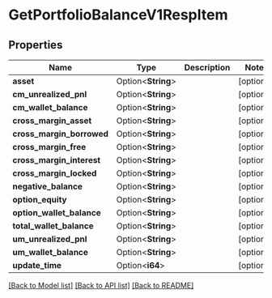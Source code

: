 # GetPortfolioBalanceV1RespItem

## Properties

Name | Type | Description | Notes
------------ | ------------- | ------------- | -------------
**asset** | Option<**String**> |  | [optional]
**cm_unrealized_pnl** | Option<**String**> |  | [optional]
**cm_wallet_balance** | Option<**String**> |  | [optional]
**cross_margin_asset** | Option<**String**> |  | [optional]
**cross_margin_borrowed** | Option<**String**> |  | [optional]
**cross_margin_free** | Option<**String**> |  | [optional]
**cross_margin_interest** | Option<**String**> |  | [optional]
**cross_margin_locked** | Option<**String**> |  | [optional]
**negative_balance** | Option<**String**> |  | [optional]
**option_equity** | Option<**String**> |  | [optional]
**option_wallet_balance** | Option<**String**> |  | [optional]
**total_wallet_balance** | Option<**String**> |  | [optional]
**um_unrealized_pnl** | Option<**String**> |  | [optional]
**um_wallet_balance** | Option<**String**> |  | [optional]
**update_time** | Option<**i64**> |  | [optional]

[[Back to Model list]](../README.md#documentation-for-models) [[Back to API list]](../README.md#documentation-for-api-endpoints) [[Back to README]](../README.md)



